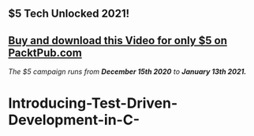 ## $5 Tech Unlocked 2021!
[Buy and download this Video for only $5 on PacktPub.com](https://www.packtpub.com/product/introducing-test-driven-development-in-c-video/9781788292092)
-----
*The $5 campaign         runs from __December 15th 2020__ to __January 13th 2021.__*

# Introducing-Test-Driven-Development-in-C-